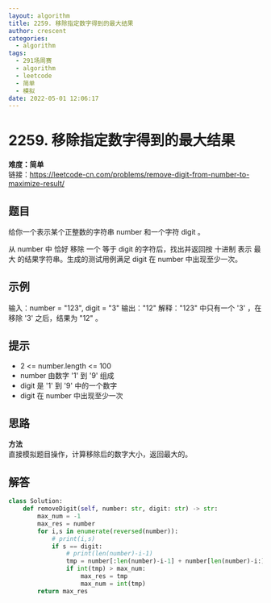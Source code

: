 ```yaml
---
layout: algorithm
title: 2259. 移除指定数字得到的最大结果
author: crescent
categories:
  - algorithm
tags:
  - 291场周赛
  - algorithm
  - leetcode
  - 简单
  - 模拟
date: 2022-05-01 12:06:17
---
```

# 2259. 移除指定数字得到的最大结果
**难度：简单**  
链接：https://leetcode-cn.com/problems/remove-digit-from-number-to-maximize-result/
## 题目
给你一个表示某个正整数的字符串 number 和一个字符 digit 。

从 number 中 恰好 移除 一个 等于 digit 的字符后，找出并返回按 十进制 表示 最大 的结果字符串。生成的测试用例满足 digit 在 number 中出现至少一次。

## 示例
输入：number = "123", digit = "3"
输出："12"
解释："123" 中只有一个 '3' ，在移除 '3' 之后，结果为 "12" 。


## 提示
+ 2 <= number.length <= 100
+ number 由数字 '1' 到 '9' 组成
+ digit 是 '1' 到 '9' 中的一个数字
+ digit 在 number 中出现至少一次

## 思路
**方法**  
直接模拟题目操作，计算移除后的数字大小，返回最大的。

## 解答
``` python
class Solution:
    def removeDigit(self, number: str, digit: str) -> str:
        max_num = -1
        max_res = number
        for i,s in enumerate(reversed(number)):
            # print(i,s)
            if s == digit:
                # print(len(number)-i-1)
                tmp = number[:len(number)-i-1] + number[len(number)-i:]
                if int(tmp) > max_num:
                    max_res = tmp
                    max_num = int(tmp)
        return max_res
```
